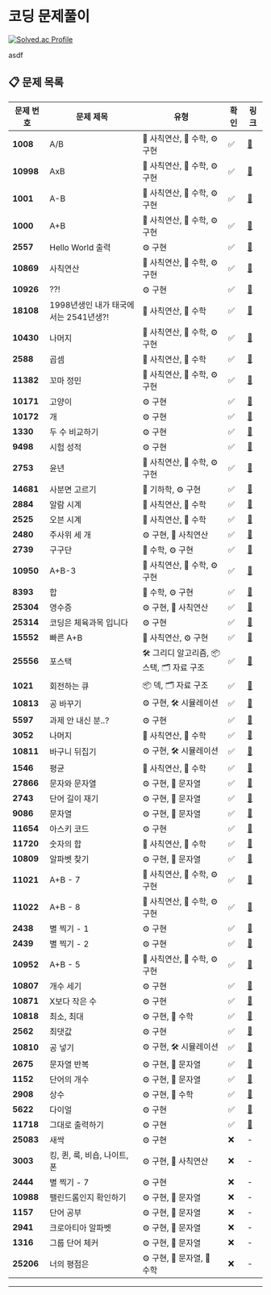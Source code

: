 # 코딩 문제풀이



[![Solved.ac Profile](http://mazassumnida.wtf/api/v2/generate_badge?boj=kwondw30)](https://solved.ac/kwondw30/)

asdf
## 📋 문제 목록

| **문제 번호** | **문제 제목**                     | **유형**                             | **확인**    | **링크**                             |
|---------------|-----------------------------------|--------------------------------------|-------------|--------------------------------------|
| **1008**      | A/B                               | 🔢 사칙연산, 🧩 수학, ⚙️ 구현        | ✅         | [🔗](https://muji-dev.tistory.com/7)  |
| **10998**     | AxB                               | 🔢 사칙연산, 🧩 수학, ⚙️ 구현        | ✅         | [🔗](https://muji-dev.tistory.com/6)  |
| **1001**      | A-B                               | 🔢 사칙연산, 🧩 수학, ⚙️ 구현        | ✅         | [🔗](https://muji-dev.tistory.com/5)  |
| **1000**      | A+B                               | 🔢 사칙연산, 🧩 수학, ⚙️ 구현        | ✅         | [🔗](https://muji-dev.tistory.com/4)  |
| **2557**      | Hello World 출력                  | ⚙️ 구현                             | ✅         | [🔗](https://muji-dev.tistory.com/2)  |
| **10869**     | 사칙연산                          | 🔢 사칙연산, 🧩 수학, ⚙️ 구현        | ✅         | [🔗](https://muji-dev.tistory.com/8)  |
| **10926**     | ??!                               | ⚙️ 구현                             | ✅         | [🔗](https://muji-dev.tistory.com/9)  |
| **18108**     | 1998년생인 내가 태국에서는 2541년생?! | 🔢 사칙연산, 🧩 수학                 | ✅         | [🔗](https://muji-dev.tistory.com/10) |
| **10430**     | 나머지                            | 🔢 사칙연산, 🧩 수학, ⚙️ 구현        | ✅         | [🔗](https://muji-dev.tistory.com/11) |
| **2588**      | 곱셈                              | 🔢 사칙연산, 🧩 수학                 | ✅         | [🔗](https://muji-dev.tistory.com/12) |
| **11382**     | 꼬마 정민                         | 🔢 사칙연산, 🧩 수학, ⚙️ 구현        | ✅         | [🔗](https://muji-dev.tistory.com/13) |
| **10171**     | 고양이                            | ⚙️ 구현                             | ✅         | [🔗](https://muji-dev.tistory.com/14) |
| **10172**     | 개                                | ⚙️ 구현                             | ✅         | [🔗](https://muji-dev.tistory.com/15) |
| **1330**      | 두 수 비교하기                     | ⚙️ 구현                             | ✅         | [🔗](https://muji-dev.tistory.com/17) |
| **9498**      | 시험 성적                         | ⚙️ 구현                             | ✅         | [🔗](https://muji-dev.tistory.com/18) |
| **2753**      | 윤년                              | 🔢 사칙연산, 🧩 수학, ⚙️ 구현        | ✅         | [🔗](https://muji-dev.tistory.com/19) |
| **14681**     | 사분면 고르기                     | 🧭 기하학, ⚙️ 구현                   | ✅         | [🔗](https://muji-dev.tistory.com/20) |
| **2884**      | 알람 시계                         | 🔢 사칙연산, 🧩 수학                 | ✅         | [🔗](https://muji-dev.tistory.com/21) |
| **2525**      | 오븐 시계                         | 🔢 사칙연산, 🧩 수학                 | ✅         | [🔗](https://muji-dev.tistory.com/22) |
| **2480**      | 주사위 세 개                      | ⚙️ 구현, 🔢 사칙연산                 | ✅         | [🔗](https://muji-dev.tistory.com/23) |
| **2739**      | 구구단                            | 🧩 수학, ⚙️ 구현                     | ✅         | [🔗](https://muji-dev.tistory.com/24) |
| **10950**     | A+B-3                             | 🔢 사칙연산, 🧩 수학, ⚙️ 구현        | ✅         | [🔗](https://muji-dev.tistory.com/25) |
| **8393**      | 합                                | 🧩 수학, ⚙️ 구현                     | ✅         | [🔗](https://muji-dev.tistory.com/26) |
| **25304**     | 영수증                            | ⚙️ 구현, 🔢 사칙연산                 | ✅         | [🔗](https://muji-dev.tistory.com/28) |
| **25314**     | 코딩은 체육과목 입니다             | ⚙️ 구현                             | ✅         | [🔗](https://muji-dev.tistory.com/29) |
| **15552**     | 빠른 A+B                          | 🔢 사칙연산, ⚙️ 구현                 | ✅         | [🔗](https://muji-dev.tistory.com/30) |
| **25556**     | 포스택                            | 🛠️ 그리디 알고리즘, 📦 스택, 🗂 자료 구조 | ✅         | [🔗](https://muji-dev.tistory.com/38) |
| **1021**      | 회전하는 큐                        | 📦 덱, 🗂 자료 구조                   | ✅         | [🔗](https://muji-dev.tistory.com/41) |
| **10813**     | 공 바꾸기                          | ⚙️ 구현, 🛠️ 시뮬레이션               | ✅         | [🔗](https://muji-dev.tistory.com/43) |
| **5597**      | 과제 안 내신 분..?                 | ⚙️ 구현                             | ✅         | [🔗](https://muji-dev.tistory.com/44) |
| **3052**      | 나머지                            | 🔢 사칙연산, 🧩 수학                 | ✅         | [🔗](https://muji-dev.tistory.com/45) |
| **10811**     | 바구니 뒤집기                      | ⚙️ 구현, 🛠️ 시뮬레이션               | ✅         | [🔗](https://muji-dev.tistory.com/46) |
| **1546**      | 평균                              | 🔢 사칙연산, 🧩 수학                 | ✅         | [🔗](https://muji-dev.tistory.com/47) |
| **27866**     | 문자와 문자열                      | ⚙️ 구현, 📝 문자열                    | ✅         | [🔗](https://muji-dev.tistory.com/48) |
| **2743**      | 단어 길이 재기                     | ⚙️ 구현, 📝 문자열                    | ✅         | [🔗](https://muji-dev.tistory.com/49) |
| **9086**      | 문자열                            | ⚙️ 구현, 📝 문자열                    | ✅         | [🔗](https://muji-dev.tistory.com/50) |
| **11654**     | 아스키 코드                        | ⚙️ 구현                             | ✅         | [🔗](https://muji-dev.tistory.com/51) |
| **11720**     | 숫자의 합                          | 🔢 사칙연산, 🧩 수학                 | ✅         | [🔗](https://muji-dev.tistory.com/52) |
| **10809**     | 알파벳 찾기                        | ⚙️ 구현, 📝 문자열                    | ✅         | [🔗](https://muji-dev.tistory.com/53) |
| **11021**     | A+B - 7                            | 🔢 사칙연산, 🧩 수학, ⚙️ 구현        | ✅         | [🔗](https://muji-dev.tistory.com/54) |
| **11022**     | A+B - 8                            | 🔢 사칙연산, 🧩 수학, ⚙️ 구현        | ✅         | [🔗](https://muji-dev.tistory.com/55) |
| **2438**      | 별 찍기 - 1                        | ⚙️ 구현                             | ✅         | [🔗](https://muji-dev.tistory.com/56) |
| **2439**      | 별 찍기 - 2                        | ⚙️ 구현                             | ✅         | [🔗](https://muji-dev.tistory.com/57) |
| **10952**     | A+B - 5                            | 🔢 사칙연산, 🧩 수학, ⚙️ 구현        | ✅         | [🔗](https://muji-dev.tistory.com/58) |
| **10807**     | 개수 세기                          | ⚙️ 구현                             | ✅         | [🔗](https://muji-dev.tistory.com/59) |
| **10871**     | X보다 작은 수                      | ⚙️ 구현                             | ✅         | [🔗](https://muji-dev.tistory.com/60) |
| **10818**     | 최소, 최대                         | ⚙️ 구현, 🧩 수학                     | ✅         | [🔗](https://muji-dev.tistory.com/61) |
| **2562**      | 최댓값                            | ⚙️ 구현                             | ✅         | [🔗](https://muji-dev.tistory.com/62) |
| **10810**     | 공 넣기                            | ⚙️ 구현, 🛠️ 시뮬레이션               | ✅         | [🔗](https://muji-dev.tistory.com/63) |
| **2675**      | 문자열 반복                        | ⚙️ 구현, 📝 문자열                    | ✅         | [🔗](https://muji-dev.tistory.com/64) |
| **1152**      | 단어의 개수                        | ⚙️ 구현, 📝 문자열                    | ✅         | [🔗](https://muji-dev.tistory.com/65) |
| **2908**      | 상수                              | ⚙️ 구현, 🧩 수학                     | ✅         | [🔗](https://muji-dev.tistory.com/66) |
| **5622**      | 다이얼                            | ⚙️ 구현                             | ✅         | [🔗](https://muji-dev.tistory.com/67) |
| **11718**     | 그대로 출력하기                    | ⚙️ 구현                             | ✅         | [🔗](https://muji-dev.tistory.com/68) |
| **25083**     | 새싹                              | ⚙️ 구현                             | ❌          | -                                   |
| **3003**      | 킹, 퀸, 룩, 비숍, 나이트, 폰        | ⚙️ 구현, 🔢 사칙연산                 | ❌          | -                                   |
| **2444**      | 별 찍기 - 7                        | ⚙️ 구현                             | ❌          | -                                   |
| **10988**     | 팰린드롬인지 확인하기              | ⚙️ 구현, 📝 문자열                    | ❌          | -                                   |
| **1157**      | 단어 공부                          | ⚙️ 구현, 📝 문자열                    | ❌          | -                                   |
| **2941**      | 크로아티아 알파벳                  | ⚙️ 구현, 📝 문자열                    | ❌          | -                                   |
| **1316**      | 그룹 단어 체커                     | ⚙️ 구현, 📝 문자열                    | ❌          | -                                   |
| **25206**     | 너의 평점은                        | ⚙️ 구현, 📝 문자열, 🧩 수학           | ❌          | -                                   |

---

